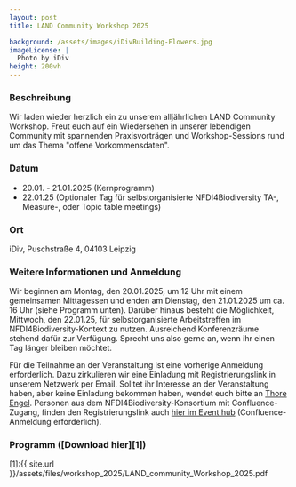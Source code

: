 ```yaml
---
layout: post 
title: LAND Community Workshop 2025

background: /assets/images/iDivBuilding-Flowers.jpg
imageLicense: |
  Photo by iDiv
height: 200vh 
---
```

### Beschreibung

Wir laden wieder herzlich ein zu unserem alljährlichen LAND Community Workshop. Freut euch auf ein Wiedersehen in unserer lebendigen Community mit spannenden Praxisvorträgen und Workshop-Sessions rund um das Thema "offene Vorkommensdaten".


### Datum

- 20.01. - 21.01.2025 (Kernprogramm)
- 22.01.25 (Optionaler Tag für selbstorganisierte NFDI4Biodiversity TA-, Measure-, oder Topic table meetings)

### Ort

iDiv, Puschstraße 4, 04103 Leipzig

### Weitere Informationen und Anmeldung

Wir beginnen am Montag, den 20.01.2025, um 12 Uhr mit einem gemeinsamen Mittagessen und enden am Dienstag, den 21.01.2025 um ca. 16 Uhr (siehe Programm unten). Darüber hinaus besteht die Möglichkeit, Mittwoch, den 22.01.25, für selbstorganisierte Arbeitstreffen im NFDI4Biodiversity-Kontext zu nutzen. Ausreichend Konferenzräume stehend dafür zur Verfügung. Sprecht uns also gerne an, wenn ihr einen Tag länger bleiben möchtet.

Für die Teilnahme an der Veranstaltung ist eine vorherige Anmeldung erforderlich. Dazu zirkulieren wir eine Einladung mit Registrierungslink in unserem Netzwerk per Email. Solltet ihr Interesse an der Veranstaltung haben, aber keine Einladung bekommen haben, wendet euch bitte an [Thore Engel](mailto:thore.engel@idiv.de). Personen aus dem NFDI4Biodiversity-Konsortium mit Confluence-Zugang, finden den Registrierungslink auch [hier im Event hub](https://kb.gfbio.org/plugins/easyevents/event-hub.action#/eventhub/0ba69835-5bd8-4540-929b-82575a16907c/1) (Confluence-Anmeldung erforderlich).


### Programm ([Download hier][1])

<object data="/assets/files/workshop_2025/LAND_community_Workshop_2025" width="1000" height="1000" type='application/pdf'/>



[1]:{{ site.url }}/assets/files/workshop_2025/LAND_community_Workshop_2025.pdf

